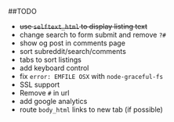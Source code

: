 ##TODO
- ~~use `selftext_html` to display listing text~~
- change search to form submit and remove `?#`
- show og post in comments page
- sort subreddit/search/comments
- tabs to sort listings
- add keyboard control
- fix `error: EMFILE OSX` with `node-graceful-fs`
- SSL support
- Remove `#` in url
- add google analytics
- route `body_html` links to new tab (if possible)
